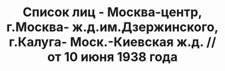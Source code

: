 ---
title: Список лиц - Москва-центр, г.Москва- ж.д.им.Дзержинского, г.Калуга- Моск.-Киевская
  ж.д. // от 10 июня 1938 года
description: РГАСПИ, ф.17, т.9, оп.171, дело 417, лист 184
images:
- /disk/pictures/v09/17-171-417-184.jpg
- /disk/pictures/v09/17-171-417-185.jpg
- /disk/pictures/v09/17-171-417-186.jpg
- /disk/pictures/v09/17-171-417-187.jpg
- /disk/pictures/v09/17-171-417-188.jpg
- /disk/pictures/v09/17-171-417-189.jpg
---